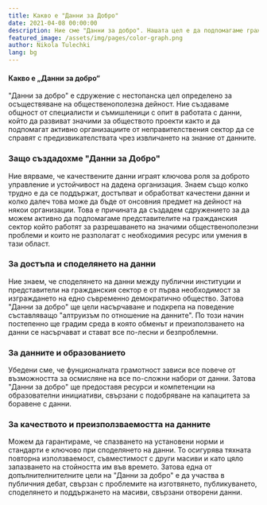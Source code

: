 ```yaml
---
title: Какво е "Данни за Добро"
date: 2021-04-08 00:00:00
description: Ние сме "Данни за добро". Нашата цел е да подпомагаме гражданския сектор в България чрез предоставяне на услуги, свързани с обработката и анализа на данни.
featured_image: /assets/img/pages/color-graph.png
author: Nikola Tulechki
lang: bg
---
```


#### Какво е „Данни за добро“
"Данни за добро" е сдружение с нестопанска цел определено за осъществяване на общественополезна дейност. Ние създаваме общност от специалисти и съмишленици с опит в работата с данни, който да развиват значими за обществото проекти както и да подпомагат активно организациите от неправителствения сектор да се справят с предизвикателствата чрез извличането на знание от данните.

### Защо създадохме "Данни за Добро"
Ние вярваме, че качествените данни играят ключова роля за доброто управление и устойчивост на дадена организация. Знаем също колко трудно е да се поддържат, достъпват и обработват качестени данни и колко далеч това може да бъде от онсовния предмет на дейност на някои организации. Това е причината да създадем сдружението за да можем активно да подпомагаме представителите на гражданския сектор който работят за разрешаването на значими общественополезни проблеми и които не разполагат с необходимия ресурс или умения в тази област.

### За достъпа и споделянето на  данни
Ние знаем, че споделянето на данни между публични институции и представители на гражданския сектор е от първа необходимост за изграждането на едно съвременно демократично общество. Затова "Данни за добро" ще цели насърчаване и подкрепа на поведение съставляващо "алтруизъм по отношение на данните". По този начин постепенно ще градим среда в която обменът и преизползването на данни се насърчават и стават все по-лесни и безпроблемни.

### За данните и образованието
Убедени сме, че фунционалната грамотност зависи все повече от възможността за осмисляне на все по-сложни набори от данни. Затова "Данни за добро" ще предоставя ресурси и компетенции на образователни инициативи, свързани с подобряване на капацитета за боравене с данни.

### За качеството и преизползваемостта на данните
Можем да гарантираме, че спазването на установени норми и стандарти е ключово при споделянето на данни. То осигурява тяхната повторна използваемост, съвместимост с други масиви и като цяло запазването на стойността им във времето. Затова една от допълнителнителните цели на "Данни за добро" е да участва в публичния дебат, свързан с проблемите на изготвянето, публикуването, споделянето и поддържането на масиви, свързани отворени данни.  







